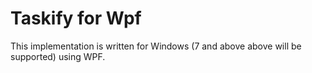 # Taskify for Wpf

This implementation is written for Windows (7 and above above will be supported) using WPF. 